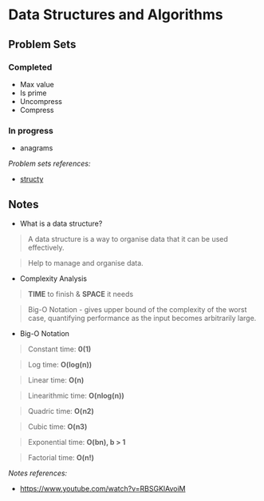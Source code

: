 # Data Structures and Algorithms

## Problem Sets

### Completed
- Max value
- Is prime 
- Uncompress
- Compress

### In progress
- anagrams

*Problem sets references:*
- [structy](https://structy.net/) 


## Notes
- What is a data structure?
> A data structure is a way to organise data that it can be used effectively.

> Help to manage and organise data.

- Complexity Analysis
> **TIME** to finish & **SPACE** it needs

> Big-O Notation - gives upper bound of the complexity of the worst case, quantifying performance as the input becomes arbitrarily large.

- Big-O Notation

> Constant time: **0(1)**

> Log time: **O(log(n))**

> Linear time: **O(n)**

> Linearithmic time: **O(nlog(n))**

> Quadric time: **O(n2)**

> Cubic time: **O(n3)**

> Exponential time: **O(bn), b > 1**

> Factorial time: **O(n!)**

*Notes references:*
- https://www.youtube.com/watch?v=RBSGKlAvoiM
